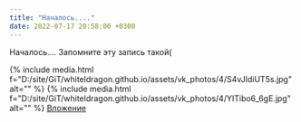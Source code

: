 ```yaml
---
title: "Началось...."
date: 2022-07-17 20:58:00 +0300
---
```


Началось....
Запомните эту запись такой(


{% include media.html f="D:/site/GiT/whiteldragon.github.io/assets/vk_photos/4/S4vJIdiUT5s.jpg" alt="" %}
{% include media.html f="D:/site/GiT/whiteldragon.github.io/assets/vk_photos/4/YITibo6_6gE.jpg" alt="" %}
[Вложение](https://vk.com/photo41076938_457248848)

